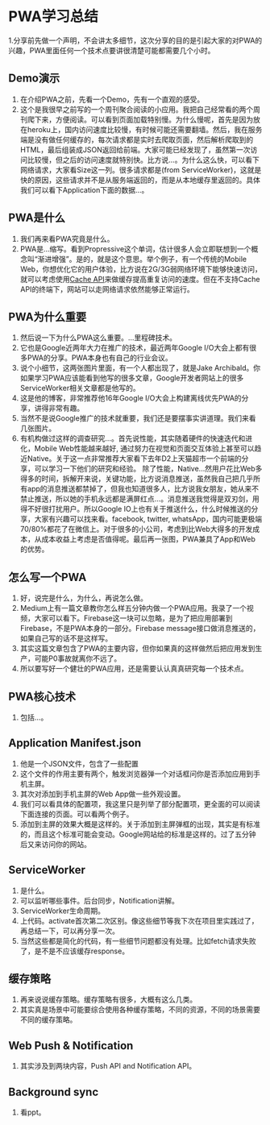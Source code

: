 # PWA学习总结
1.分享前先做一个声明，不会讲太多细节，这次分享的目的是引起大家的对PWA的兴趣，PWA里面任何一个技术点要讲很清楚可能都需要几个小时。

## Demo演示
1. 在介绍PWA之前，先看一个Demo，先有一个直观的感受。
2. 这个是我很早之前写的一个周刊聚合阅读的小应用。我把自己经常看的两个周刊爬下来，方便阅读。可以看到页面加载特别慢。为什么慢呢，首先是因为放在heroku上，国内访问速度比较慢，有时候可能还需要翻墙。然后，我在服务端是没有做任何缓存的，每次请求都是实时去爬取页面，然后解析爬取到的HTML，最后组装成JSON返回给前端。大家可能已经发现了，虽然第一次访问比较慢，但之后的访问速度就特别快。比方说...。为什么这么快，可以看下网络请求，大家看Size这一列。很多请求都是(from ServiceWorker)，这就是快的原因，这些请求并不是从服务端返回的，而是从本地缓存里返回的。具体我们可以看下Application下面的数据...。

## PWA是什么
1. 我们再来看PWA究竟是什么。
2. PWA是...缩写。看到Propressive这个单词，估计很多人会立即联想到一个概念叫“渐进增强”。是的，就是这个意思。举个例子，有一个传统的Mobile Web，你想优化它的用户体验，比方说在2G/3G弱网络环境下能够快速访问，就可以考虑使用[Cache API](https://developer.mozilla.org/en-US/docs/Web/API/Cache)来做缓存提高重复访问的速度。但在不支持Cache API的终端下，网站可以走网络请求依然能够正常运行。

## PWA为什么重要
1. 然后说一下为什么PWA这么重要。...里程碑技术。
2. 它也是Google近两年大力在推广的技术，最近两年Google I/O大会上都有很多PWA的分享。PWA本身也有自己的行业会议。
3. 说个小细节，这两张图片里面，有一个人都出现了，就是Jake Archibald。你如果学习PWA应该能看到他写的很多文章，Google开发者网站上的很多ServiceWorker相关文章都是他写的。
4. 这是他的博客，非常推荐他16年Google I/O大会上构建离线优先PWA的分享，讲得非常有趣。
5. 当然不是说Google推广的技术就重要，我们还是要摆事实讲道理。我们来看几张图片。
6. 有机构做过这样的调查研究...。首先说性能，其实随着硬件的快速迭代和进化，Mobile Web性能越来越好, 通过努力在视觉和页面交互体验上甚至可以趋近Native。关于这一点非常推荐大家看下去年D2上天猫超市一个前端的分享，可以学习一下他们的研究和经验。 除了性能，Native...然用户花比Web多得多的时间，拆解开来说，关键功能，比方说消息推送，虽然我自己把几乎所有app的消息推送都禁掉了，但我也知道很多人，比方说我女朋友，她从来不禁止推送，所以她的手机永远都是满屏红点...。消息推送我觉得是双刃剑，用得不好很打扰用户。所以Google IO上也有关于推送什么，什么时候推送的分享，大家有兴趣可以找来看。facebook, twitter, whatsApp，国内可能更极端70/80%都花了在微信上。对于很多的小公司，考虑到比Web大得多的开发成本，从成本收益上考虑是否值得呢。最后再一张图，PWA兼具了App和Web的优势。

## 怎么写一个PWA
1. 好，说完是什么，为什么，再说怎么做。
2. Medium上有一篇文章教你怎么样五分钟内做一个PWA应用。我录了一个视频，大家可以看下。Firebase这一块可以忽略，是为了把应用部署到Firebase，不是PWA本身的一部分。Firebase message接口做消息推送的，如果自己写的话不是这样写。
3. 其实这篇文章包含了PWA的主要内容，但你如果真的这样做然后把应用发到生产，可能P0事故就离你不远了。
4. 所以要写好一个健壮的PWA应用，还是需要认认真真研究每一个技术点。

## PWA核心技术
1. 包括...。

## Application Manifest.json
1. 他是一个JSON文件，包含了一些配置
2. 这个文件的作用主要有两个，触发浏览器弹一个对话框问你是否添加应用到手机主屏。
3. 其次对添加到手机主屏的Web App做一些外观设置。
4. 我们可以看具体的配置项，我这里只是列举了部分配置项，更全面的可以阅读下面连接的页面。可以看两个例子。
5. 添加到主屏的效果大概是这样的。关于添加到主屏弹框的出现，其实是有标准的，而且这个标准可能会变动。Google网站给的标准是这样的。过了五分钟后又来访问你的网站。

## ServiceWorker
1. 是什么。
2. 可以监听哪些事件。后台同步，Notification讲解。
3. ServiceWorker生命周期。
4. 上代码。activate首次第二次区别。像这些细节等我下次在项目里实践过了，再总结一下，可以再分享一次。
5. 当然这些都是简化的代码，有一些细节问题都没有处理。比如fetch请求失败了，是不是不应该缓存response。

## 缓存策略
1. 再来说说缓存策略。缓存策略有很多，大概有这么几类。
2. 其实真是场景中可能要综合使用各种缓存策略，不同的资源，不同的场景需要不同的缓存策略。


## Web Push & Notification
1. 其实涉及到两块内容，Push API and Notification API。

## Background sync
1. 看ppt。

